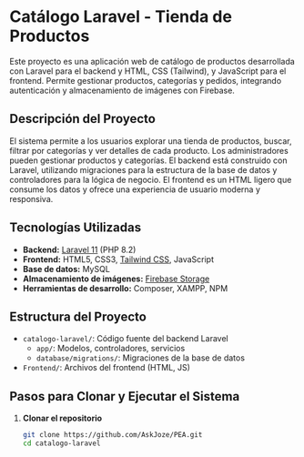 # Catálogo Laravel - Tienda de Productos

Este proyecto es una aplicación web de catálogo de productos desarrollada con Laravel para el backend y HTML, CSS (Tailwind), y JavaScript para el frontend. Permite gestionar productos, categorías y pedidos, integrando autenticación y almacenamiento de imágenes con Firebase.

## Descripción del Proyecto

El sistema permite a los usuarios explorar una tienda de productos, buscar, filtrar por categorías y ver detalles de cada producto. Los administradores pueden gestionar productos y categorías. El backend está construido con Laravel, utilizando migraciones para la estructura de la base de datos y controladores para la lógica de negocio. El frontend es un HTML ligero que consume los datos y ofrece una experiencia de usuario moderna y responsiva.

## Tecnologías Utilizadas

- **Backend:** [Laravel 11](https://laravel.com/) (PHP 8.2)
- **Frontend:** HTML5, CSS3, [Tailwind CSS](https://tailwindcss.com/), JavaScript
- **Base de datos:** MySQL 
- **Almacenamiento de imágenes:** [Firebase Storage](https://firebase.google.com/)
- **Herramientas de desarrollo:** Composer, XAMPP, NPM

## Estructura del Proyecto

- `catalogo-laravel/`: Código fuente del backend Laravel
  - `app/`: Modelos, controladores, servicios
  - `database/migrations/`: Migraciones de la base de datos
- `Frontend/`: Archivos del frontend (HTML, JS)

## Pasos para Clonar y Ejecutar el Sistema

1. **Clonar el repositorio**
   ```sh
   git clone https://github.com/AskJoze/PEA.git
   cd catalogo-laravel